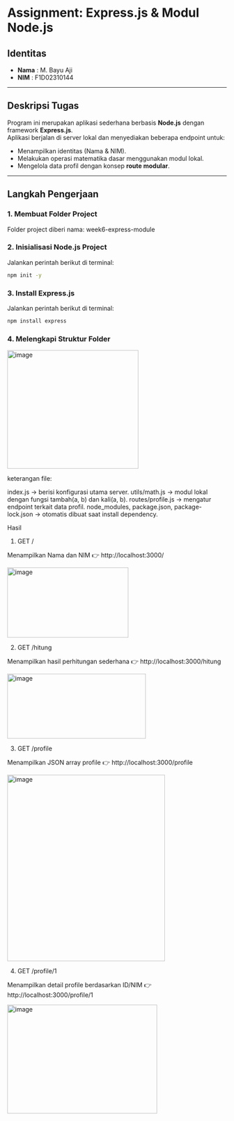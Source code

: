 # Assignment: Express.js & Modul Node.js

## Identitas
- **Nama** : M. Bayu Aji  
- **NIM**  : F1D02310144  

---

## Deskripsi Tugas
Program ini merupakan aplikasi sederhana berbasis **Node.js** dengan framework **Express.js**.  
Aplikasi berjalan di server lokal dan menyediakan beberapa endpoint untuk:

- Menampilkan identitas (Nama & NIM).  
- Melakukan operasi matematika dasar menggunakan modul lokal.  
- Mengelola data profil dengan konsep **route modular**.  

---

## Langkah Pengerjaan

### 1. Membuat Folder Project
Folder project diberi nama:  week6-express-module


### 2. Inisialisasi Node.js Project
Jalankan perintah berikut di terminal:  
```bash
npm init -y
```

### 3. Install Express.js
Jalankan perintah berikut di terminal:  
```bash
npm install express
```

### 4. Melengkapi Struktur Folder
<img width="301" height="272" alt="image" src="https://github.com/user-attachments/assets/99329194-e19f-4ee9-9605-8a9d7ea1befc" />

keterangan file:

index.js → berisi konfigurasi utama server.
utils/math.js → modul lokal dengan fungsi tambah(a, b) dan kali(a, b).
routes/profile.js → mengatur endpoint terkait data profil.
node_modules, package.json, package-lock.json → otomatis dibuat saat install dependency.

Hasil
1. GET /

Menampilkan Nama dan NIM
👉 http://localhost:3000/

<img width="278" height="161" alt="image" src="https://github.com/user-attachments/assets/711d20c0-676a-4acc-bb8e-ba1e4516d95e" />


2. GET /hitung

Menampilkan hasil perhitungan sederhana
👉 http://localhost:3000/hitung

<img width="318" height="149" alt="image" src="https://github.com/user-attachments/assets/8a1ff744-f90d-40d5-b6c1-ad381c06e6a9" />


3. GET /profile

Menampilkan JSON array profile
👉 http://localhost:3000/profile

<img width="362" height="428" alt="image" src="https://github.com/user-attachments/assets/8fc157bb-54f2-4ea1-970c-3202c7f2354f" />


4. GET /profile/1

Menampilkan detail profile berdasarkan ID/NIM
👉 http://localhost:3000/profile/1

<img width="344" height="250" alt="image" src="https://github.com/user-attachments/assets/4296e39f-2888-4060-a861-3382a1d1296f" />

